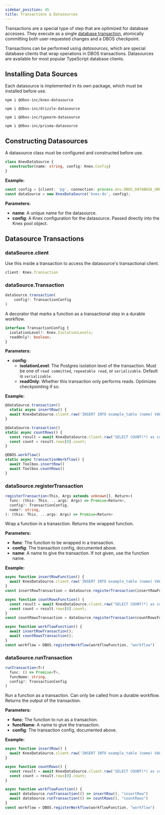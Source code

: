 ```yaml
---
sidebar_position: 45
title: Transactions & Datasources
---
```


Transactions are a special type of step that are optimized for database accesses.
They execute as a single [database transaction](https://en.wikipedia.org/wiki/Database_transaction), atomically committing both user-requested changes and a DBOS checkpoint.

Transactions can be performed using _datasources_, which are special database clients that wrap operations in DBOS transactions.
Datasources are available for most popular TypeScript database clients.

## Installing Data Sources

Each datasource is implemented in its own package, which must be installed before use.

<Tabs groupId="database-clients">
<TabItem value="knex" label="Knex">

```shell
npm i @dbos-inc/knex-datasource
```

</TabItem>
<TabItem value="drizzle" label="Drizzle">

```shell
npm i @dbos-inc/drizzle-datasource
```

</TabItem>
<TabItem value="typeorm" label="TypeORM">

```shell
npm i @dbos-inc/typeorm-datasource
```


</TabItem>
<TabItem value="prisma" label="Prisma">

```shell
npm i @dbos-inc/prisma-datasource
```


</TabItem>
</Tabs>

## Constructing Datasources

A datasource class must be configured and constructed before use.

<Tabs groupId="database-clients">
<TabItem value="knex" label="Knex">


```typescript
class KnexDataSource {
  constructor(name: string, config: Knex.Config)  
}
```

**Example:**

```typescript
const config = {client: 'pg', connection: process.env.DBOS_DATABASE_URL}
const dataSource = new KnexDataSource('knex-ds', config);
```

**Parameters:**

- **name**: A unique name for the datasource.
- **config**: A Knex configuration for the datasource. Passed directly into the Knex pool object.

</TabItem>
<TabItem value="drizzle" label="Drizzle">


</TabItem>
<TabItem value="typeorm" label="TypeORM">

</TabItem>
</Tabs>

## Datasource Transactions

### dataSource.client

Use this inside a transaction to access the datasource's transactional client.

<Tabs groupId="database-clients">
<TabItem value="knex" label="Knex">

```typescript
client: Knex.Transaction
```

</TabItem>
<TabItem value="drizzle" label="Drizzle">


</TabItem>
<TabItem value="typeorm" label="TypeORM">

</TabItem>
</Tabs>


### dataSource.Transaction

```typescript
dataSource.transaction(
    config?: TransactionConfig
)
```

A decorator that marks a function as a transactional step in a durable workflow.

<Tabs groupId="database-clients">
<TabItem value="knex" label="Knex">

```typescript
interface TransactionConfig {
  isolationLevel?: Knex.IsolationLevels;
  readOnly?: boolean;
}
```

**Parameters:**
- **config**:
  - **isolationLevel**: The Postgres isolation level of the transaction. Must be one of `read committed`, `repeatable read`, or `serializable`. Default is `serializable`.
  - **readOnly**: Whether this transaction only performs reads. Optimizes checkpointing if so.

**Example:**

```typescript
@dataSource.transaction()
  static async insertRow() {
  await KnexDataSource.client.raw('INSERT INTO example_table (name) VALUES (?)', ['dbos']);
}

@dataSource.transaction()
static async countRows() {
  const result = await KnexDataSource.client.raw('SELECT COUNT(*) as count FROM example_table');
  const count = result.rows[0].count;
}

@DBOS.workflow()
static async transactionWorkflow() {
  await Toolbox.insertRow()
  await Toolbox.countRows()
}
```

</TabItem>
<TabItem value="drizzle" label="Drizzle">


</TabItem>
<TabItem value="typeorm" label="TypeORM">

</TabItem>
</Tabs>

### dataSource.registerTransaction

```typescript
registerTransaction<This, Args extends unknown[], Return>(
  func: (this: This, ...args: Args) => Promise<Return>,
  config?: TransactionConfig,
  name?: string,
): (this: This, ...args: Args) => Promise<Return>
```

Wrap a function in a tranasction.
Returns the wrapped function.

**Parameters:**
- **func**: The function to be wrapped in a transaction.
- **config**: The transaction config, documented above.
- **name**: A name to give the transaction. If not given, use the function name.

<Tabs groupId="database-clients">
<TabItem value="knex" label="Knex">

**Example:**

```typescript
async function insertRowFunction() {
  await KnexDataSource.client.raw('INSERT INTO example_table (name) VALUES (?)', ['dbos']);
}
const insertRowTransaction = dataSource.registerTransaction(insertRowFunction);

async function countRowsFunction() {
  const result = await KnexDataSource.client.raw('SELECT COUNT(*) as count FROM example_table');
  const count = result.rows[0].count;
}
const countRowsTransaction = dataSource.registerTransaction(countRowsFunction);

async function workflowFunction() {
  await insertRowTransaction();
  await countRowsTransaction();
}
const workflow = DBOS.registerWorkflow(workflowFunction, "workflow")
```

</TabItem>
<TabItem value="drizzle" label="Drizzle">


</TabItem>
<TabItem value="typeorm" label="TypeORM">

</TabItem>
</Tabs>

### dataSource.runTransaction

```typescript
runTransaction<T>(
  func: () => Promise<T>,
  funcName: string, 
  config?: TransactionConfig
)
```

Run a function as a transaction.
Can only be called from a durable workflow.
Returns the output of the transaction.

**Parameters:**
- **func**: The function to run as a transaction.
- **funcName**: A name to give the transaction.
- **config**: The transaction config, documented above.

<Tabs groupId="database-clients">
<TabItem value="knex" label="Knex">

**Example:**

```typescript
async function insertRow() {
  await KnexDataSource.client.raw('INSERT INTO example_table (name) VALUES (?)', ['dbos']);
}

async function countRows() {
  const result = await KnexDataSource.client.raw('SELECT COUNT(*) as count FROM example_table');
  const count = result.rows[0].count;
}

async function workflowFunction() {
  await dataSource.runTransaction(() => insertRow(), "insertRow")
  await dataSource.runTransaction(() => countRows(), "countRows")
}
const workflow = DBOS.registerWorkflow(workflowFunction, "workflow")
```

</TabItem>
<TabItem value="drizzle" label="Drizzle">


</TabItem>
<TabItem value="typeorm" label="TypeORM">

</TabItem>
</Tabs>